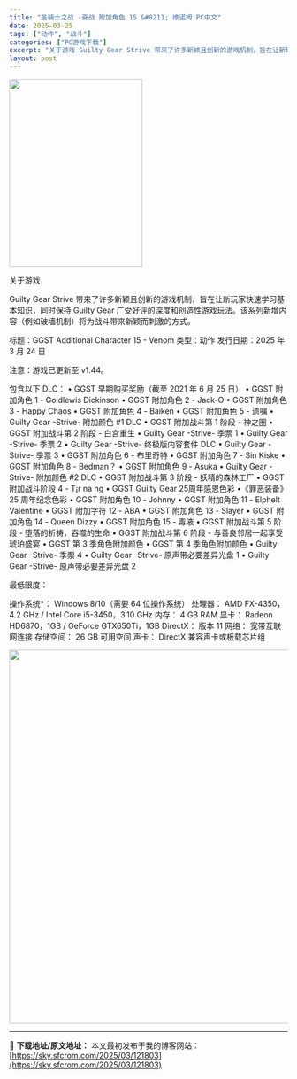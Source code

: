 ```yaml
---
title: "圣骑士之战 -奋战 附加角色 15 &#8211; 维诺姆 PC中文"
date: 2025-03-25
tags: ["动作", "战斗"]
categories: ["PC游戏下载"]
excerpt: "关于游戏 Guilty Gear Strive 带来了许多新颖且创新的游戏机制，旨在让新玩家快速学习基本知识，同时保持 Guilty Gear 广受好评的深度和创造性游戏玩法。该系列新增内容（例如破墙机制）将为战斗带来新颖而刺激的方式。 标题：GGST Additional Character 15&hellip;"
layout: post
---
```


<img class="aligncenter size-full wp-image-121804" src="https://sky.sfcrom.com/wp-content/uploads/2025/03/2025032508134475.webp" alt="" width="241" height="339" />

关于游戏

Guilty Gear Strive 带来了许多新颖且创新的游戏机制，旨在让新玩家快速学习基本知识，同时保持 Guilty Gear 广受好评的深度和创造性游戏玩法。该系列新增内容（例如破墙机制）将为战斗带来新颖而刺激的方式。

标题：GGST Additional Character 15 - Venom
类型：动作
发行日期：2025 年 3 月 24 日

注意：游戏已更新至 v1.44。

包含以下 DLC：
• GGST 早期购买奖励（截至 2021 年 6 月 25 日）
• GGST 附加角色 1 - Goldlewis Dickinson
• GGST 附加角色 2 - Jack-O
• GGST 附加角色 3 - Happy Chaos
• GGST 附加角色 4 - Baiken
• GGST 附加角色 5 - 遗嘱
• Guilty Gear -Strive- 附加颜色 #1 DLC
• GGST 附加战斗第 1 阶段 - 神之圈
• GGST 附加战斗第 2 阶段 - 白宫重生
• Guilty Gear -Strive- 季票 1
• Guilty Gear -Strive- 季票 2
• Guilty Gear -Strive- 终极版内容套件 DLC
• Guilty Gear -Strive- 季票 3
• GGST 附加角色 6 - 布里奇特
• GGST 附加角色 7 - Sin Kiske
• GGST 附加角色 8 - Bedman？
• GGST 附加角色 9 - Asuka
• Guilty Gear -Strive- 附加颜色 #2 DLC
• GGST 附加战斗第 3 阶段 - 妖精的森林工厂
• GGST 附加战斗阶段 4 - T¡r na ng
• GGST Guilty Gear 25周年感恩色彩
•《罪恶装备》25 周年纪念色彩
• GGST 附加角色 10 - Johnny
• GGST 附加角色 11 - Elphelt Valentine
• GGST 附加字符 12 - ABA
• GGST 附加角色 13 - Slayer
• GGST 附加角色 14 - Queen Dizzy
• GGST 附加角色 15 - 毒液
• GGST 附加战斗第 5 阶段 - 堕落的祈祷，吞噬的生命
• GGST 附加战斗第 6 阶段 - 与善良邻居一起享受琥珀盛宴
• GGST 第 3 季角色附加颜色
• GGST 第 4 季角色附加颜色
• Guilty Gear -Strive- 季票 4
• Guilty Gear -Strive- 原声带必要差异光盘 1
• Guilty Gear -Strive- 原声带必要差异光盘 2

最低限度：

操作系统*： Windows 8/10（需要 64 位操作系统）
处理器： AMD FX-4350，4.2 GHz / Intel Core i5-3450，3.10 GHz
内存： 4 GB RAM
显卡： Radeon HD6870，1GB / GeForce GTX650Ti，1GB
DirectX： 版本 11
网络： 宽带互联网连接
存储空间： 26 GB 可用空间
声卡： DirectX 兼容声卡或板载芯片组

<img class="aligncenter size-full wp-image-121805" src="https://sky.sfcrom.com/wp-content/uploads/2025/03/2025032508161460.webp" alt="" width="1200" height="675" />

---
📖 **下载地址/原文地址：** 本文最初发布于我的博客网站：[https://sky.sfcrom.com/2025/03/121803](https://sky.sfcrom.com/2025/03/121803)
